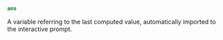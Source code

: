 ```julia
ans
```

A variable referring to the last computed value, automatically imported to the interactive prompt.
